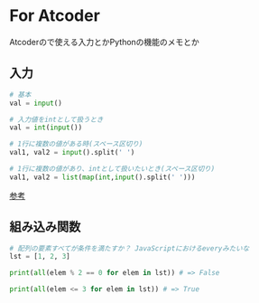 # For Atcoder
Atcoderので使える入力とかPythonの機能のメモとか

## 入力

```py
# 基本
val = input()

# 入力値をintとして扱うとき
val = int(input())

# 1行に複数の値がある時(スペース区切り)
val1, val2 = input().split(' ')

# 1行に複数の値があり、intとして扱いたいとき(スペース区切り)
val1, val2 = list(map(int,input().split(' ')))
```

[参考](https://qiita.com/all/items/1f519aff0cdc3cf16284)


## 組み込み関数

```py
# 配列の要素すべてが条件を満たすか？ JavaScriptにおけるeveryみたいな
lst = [1, 2, 3]

print(all(elem % 2 == 0 for elem in lst)) # => False

print(all(elem <= 3 for elem in lst)) # => True



```